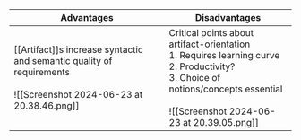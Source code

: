 
| Advantages                                                                                                              | Disadvantages                                                                                                                                                                             |
| ----------------------------------------------------------------------------------------------------------------------- | ----------------------------------------------------------------------------------------------------------------------------------------------------------------------------------------- |
| [[Artifact]]s increase syntactic and semantic quality of requirements<br><br>![[Screenshot 2024-06-23 at 20.38.46.png]] | Critical points about artifact-orientation<br>1. Requires learning curve<br>2. Productivity?<br>3. Choice of notions/concepts essential<br><br>![[Screenshot 2024-06-23 at 20.39.05.png]] |
